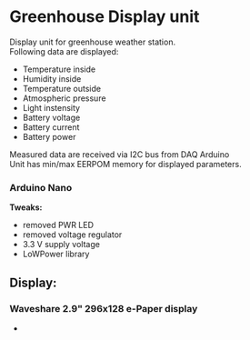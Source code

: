 # Greenhouse Display unit

Display unit for greenhouse weather station. <br>
Following data are displayed:
- Temperature inside
- Humidity inside
- Temperature outside
- Atmospheric pressure
- Light instensity
- Battery voltage
- Battery current
- Battery power

Measured data are received via I2C bus from DAQ Arduino<br>
Unit has min/max EERPOM memory for displayed parameters.

### Arduino Nano
**Tweaks:**
- removed PWR LED
- removed voltage regulator
- 3.3 V supply voltage
- LoWPower library

## Display:
### Waveshare 2.9" 296x128 e-Paper display
-
